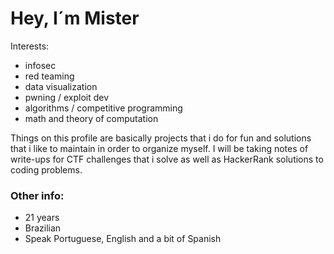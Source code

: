 
  # Hey, I´m Mister

  Interests:
  - infosec
  - red teaming
  - data visualization
  - pwning / exploit dev
  - algorithms / competitive programming
  - math and theory of computation
    
  Things on this profile are basically projects that i do for fun and solutions
  that i like to maintain in order to organize myself. I will be taking notes of write-ups for CTF challenges that
  i solve as well as HackerRank solutions to coding problems.
  <br>

  ### Other info:
  - 21 years
  - Brazilian
  - Speak Portuguese, English and a bit of Spanish
  

  

